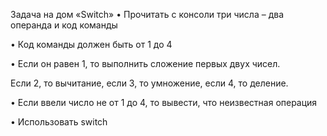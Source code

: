 Задача на дом «Switch»
• Прочитать с консоли три числа – два операнда и код команды

• Код команды должен быть от 1 до 4

• Если он равен 1, то выполнить сложение первых двух чисел.

Если 2, то вычитание, если 3, то умножение, если 4, то деление.

• Если ввели число не от 1 до 4, то вывести, что неизвестная операция

• Использовать switch